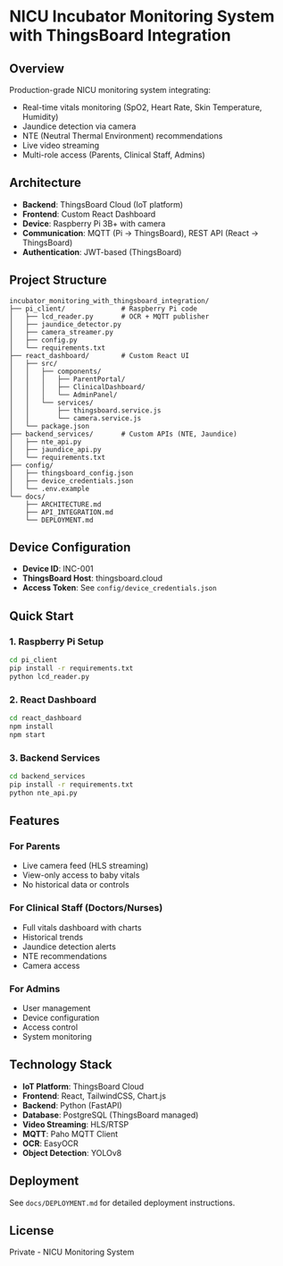 # NICU Incubator Monitoring System with ThingsBoard Integration

## Overview
Production-grade NICU monitoring system integrating:
- Real-time vitals monitoring (SpO2, Heart Rate, Skin Temperature, Humidity)
- Jaundice detection via camera
- NTE (Neutral Thermal Environment) recommendations
- Live video streaming
- Multi-role access (Parents, Clinical Staff, Admins)

## Architecture
- **Backend**: ThingsBoard Cloud (IoT platform)
- **Frontend**: Custom React Dashboard
- **Device**: Raspberry Pi 3B+ with camera
- **Communication**: MQTT (Pi → ThingsBoard), REST API (React → ThingsBoard)
- **Authentication**: JWT-based (ThingsBoard)

## Project Structure
```
incubator_monitoring_with_thingsboard_integration/
├── pi_client/              # Raspberry Pi code
│   ├── lcd_reader.py       # OCR + MQTT publisher
│   ├── jaundice_detector.py
│   ├── camera_streamer.py
│   ├── config.py
│   └── requirements.txt
├── react_dashboard/        # Custom React UI
│   ├── src/
│   │   ├── components/
│   │   │   ├── ParentPortal/
│   │   │   ├── ClinicalDashboard/
│   │   │   └── AdminPanel/
│   │   └── services/
│   │       ├── thingsboard.service.js
│   │       └── camera.service.js
│   └── package.json
├── backend_services/       # Custom APIs (NTE, Jaundice)
│   ├── nte_api.py
│   ├── jaundice_api.py
│   └── requirements.txt
├── config/
│   ├── thingsboard_config.json
│   ├── device_credentials.json
│   └── .env.example
└── docs/
    ├── ARCHITECTURE.md
    ├── API_INTEGRATION.md
    └── DEPLOYMENT.md
```

## Device Configuration
- **Device ID**: INC-001
- **ThingsBoard Host**: thingsboard.cloud
- **Access Token**: See `config/device_credentials.json`

## Quick Start

### 1. Raspberry Pi Setup
```bash
cd pi_client
pip install -r requirements.txt
python lcd_reader.py
```

### 2. React Dashboard
```bash
cd react_dashboard
npm install
npm start
```

### 3. Backend Services
```bash
cd backend_services
pip install -r requirements.txt
python nte_api.py
```

## Features

### For Parents
- Live camera feed (HLS streaming)
- View-only access to baby vitals
- No historical data or controls

### For Clinical Staff (Doctors/Nurses)
- Full vitals dashboard with charts
- Historical trends
- Jaundice detection alerts
- NTE recommendations
- Camera access

### For Admins
- User management
- Device configuration
- Access control
- System monitoring

## Technology Stack
- **IoT Platform**: ThingsBoard Cloud
- **Frontend**: React, TailwindCSS, Chart.js
- **Backend**: Python (FastAPI)
- **Database**: PostgreSQL (ThingsBoard managed)
- **Video Streaming**: HLS/RTSP
- **MQTT**: Paho MQTT Client
- **OCR**: EasyOCR
- **Object Detection**: YOLOv8

## Deployment
See `docs/DEPLOYMENT.md` for detailed deployment instructions.

## License
Private - NICU Monitoring System
